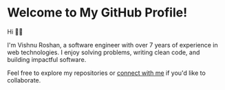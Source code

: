 # Welcome to My GitHub Profile!

Hi 👋👋

I'm Vishnu Roshan, a software engineer with over 7 years of experience in web technologies. I enjoy solving problems, writing clean code, and building impactful software.

Feel free to explore my repositories or [connect with me](mailto:vishnuroshan4@gmail.com) if you'd like to collaborate.